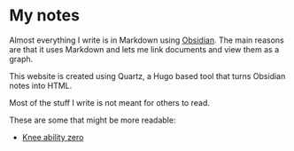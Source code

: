 # My notes

Almost everything I write is in Markdown using [Obsidian](https://obsidian.md/). The main reasons are that it uses Markdown and lets me link documents and view them as a graph.

This website is created using Quartz, a Hugo based tool that turns Obsidian notes into HTML.

Most of the stuff I write is not meant for others to read. 

These are some that might be more readable:
- [Knee ability zero](Zettelkasten/Knee%20ability%20zero.md)
